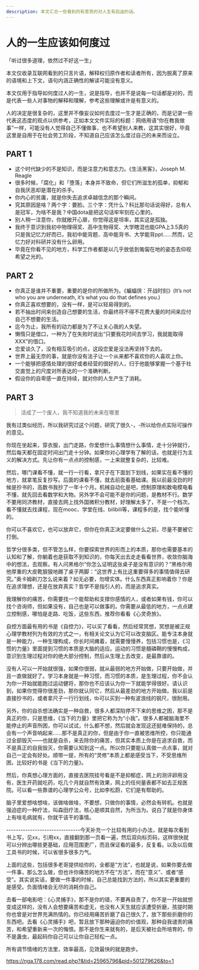 ```yaml
---
description: 本文汇总一些看到的有意思的对人生有启迪的话。
---
```


# 人的一生应该如何度过

「听过很多道理，依然过不好这一生」

本文仅收录互联网看到的只言片语，解释权归原作者和读者所有，因为脱离了原来的语境和上下文，语句内涵正确性的解读可能没有意义。

本文仅用于指导如何度过人的一生，说是指导，也并不是说每一句话都是对的，而是代表一些人对事物的解释和理解，参考这些理解或许是有意义的。

人的决定是很复杂的，这里并不像妄议如何去度过一生才是正确的，而是记录一些代表这态度的观点以供参考，正如本文文件实际的标题：网络用语“你在教我做事”一样，可能没有人觉得自己不懂做事，也不希望别人来教，这其实很好，毕竟这里是自用于在社会劳工阶段，不知道自己应该怎么度过自己的未来而设立。


## PART 1

+ 这个时代缺少的不是知识，而是注意力和意志力。《生活黑客》，Joseph M. Reagle
+ 很多时候，「腐化」和「堕落」本身并不致命，但它们所滋生的孤单，抑郁和自我厌恶却是潜在的杀手。
+ 你内心的贫庸，就是你失去追求卓越信念的那个瞬间。
+ 究其原因是啥？两个字：要脸。三个字：凭什么？科比那句话说得好，总有人是冠军，为啥不是我？中国dota是把这句话牢牢刻在心里的。
+ 别人稍一注意你，你就敞开心扉，你觉得这是坦率，其实这是孤独。
+ 我终于意识到我初中物理得奖、高中生物得奖、大学瞎混也能GPA上3.5真的只是我记忆力好而已，我初中能背题、高中能背书、大学能背ppt……然而，记忆力好对科研并没有什么卵用。
+ 毕竟在你看不见的地方，科学工作者都是以几乎放低到匍匐在地的姿态去仰视希望之光的。


## PART 2

+ 你真正是谁并不重要，重要的是你的所做所为。《蝙蝠侠：开战时刻》(It’s not who you are underneath, it’s what you do that defines you.)
+ 你真正喜欢想要的，没有一样，是可以轻易得到的。
+ 若不抽出时间来创造自己想要的生活，你最终将不得不花费大量的时间来应付自己不想要的生活。
+ 迄今为止，我所有的动力都是为了不让关心我的人失望。
+ 懒惰只是借口，一种为了在失败时说出“只要我花时间去学习，我就能取得XXX”的借口。
+ 恋爱谈久了，没有相互吸引的点，这段恋爱是没法再坚持下去的。
+ 世界上最无奈的事，就是你没有法子让一个从来都不喜欢你的人喜欢上你。
+ 一个能够把感情处理的很好或者经营的很好的人，归于他能够掌握一个基于社交直觉上的尺度对所表达的一个准确判断。
+ 假设你的自卑感一直在持续，就对你的人生产生了消耗。

## PART 3

> 活成了一个废人，我不知道我的未来在哪里

我有过类似经历，所以我研究过这个问题，研究了很久-，-所以给你点实际可操作的意见。

你现在坐起来，穿衣服，出门走路，你爱想什么事情想什么事情，走十分钟就行，然后每天都在固定时间出门走十分钟。如果你对心理学有了解的话，也就是行为主义的解决方式。先让你有一点点的控制感，一上来就整复杂的，比较难。

然后，哪门课看不懂，就一行一行看，拿尺子在下面划下划线，如果实在看不懂的地方，就拿笔反复抄写。后面的课看不懂，就去前面看基础课。我以前最没劲的时候是抄书的，高数书我抄了一年十个月。机械自动化是吧，控制原理和数电模电看不懂，就先回去看数学和大物。另外学不会可能不是你的问题，是教材不行。数学不要用同济教材，直接去网上找外国微积分教材，好理解太多了，不是一个档次。看不懂就去找课程，现在mooc、学堂在线、bilibili等，课程多的是，找个能听懂的。

你可以不喜欢它，也可以放弃它，但你在你真正决定要做什么之前，尽量不要被它打倒。

哲学分很多类，但不管怎么样，你要探索世界的形而上的本质，那你也需要基本的认知和了解，你躺着也是获取不到知识的，你每天出去走走看看世界，收敛你脑海中的想法，去观察。有人问黑格尔“你怎么证明这张桌子是没有意识的？”黑格尔用他厚重的大皮靴狠狠地踢了桌子两脚：“这世界上有比这重要得多的事情值得去研究。”奥卡姆剃刀怎么说来着？如无必要，勿增实体。什么东西真正影响着你？你是在追求理想，还是在放弃真实？哲学不是指引人的，而是追求真实。

我理解你的痛苦，你需要找一个能帮助和支撑你感情的人，或者如果有钱，你可以找个咨询师，但如果没有，自己也是可以做事的。你需要从最低的地方，一点点建立控制感，哪怕是走路、吃饭，这些东西，推荐你看看《心灵奇旅》。

自控方面最有用的书是《自控力》，可以买了看看，然后经常冥想，冥想是被正规心理学教材列为有效的方式之一，有相关论文认为它可以改变脑区。能专注本身就是一种能力，一种生理构成，你长时间瘫着，就需要慢慢养，包括习惯也是，《习惯的力量》里面提到习惯的本质是大脑的适应。运动的习惯是髓磷鞘的慢慢构成，意识到生理过程对你的绝大部分控制，然后从生理上去改变，是最靠谱的。

没有人可以一开始就很强，如果你很弱，就从最弱的地方开始做，只要开始做，并且一直做就好了。学习本身就是一种习惯，而习惯的本质，是生理过程，你不会认为你一开始就能跑过运动健将，那你也不应该认为你一下就能学得很好。请认识到，如果你觉得你很差劲，那你就认同它，然后从最差劲的地方开始做。我以前是直接抄书的，或者拿尺子一行行划线，tb可以买到一种有波浪线的钢尺，很耐用。

另外，你的自杀想法确实是一种自救，很多人都深陷停不下来的思维之困，那不是真正的你，只是思维，《当下的力量》里把它称为为“小我”。很多人都被脑海里不能停止的声音所困，你可以试试，什么都不想，然后就会发现这还挺难保持的，总会有一个声音响起来……那不是真正的你，但是由于你一直被思维所控，你只能通过全部毁灭——也就是自杀，来去除你的痛苦，但其实本质上你是在追求自救，而不是真正的自我毁灭，你需要认知到这一点。所以你只要能认真做一点点事，就对自己一定会有好处。顺带一提，所有的“灵修”本质上都是感受当下，不受思维所困，比较好的书是《当下的力量》。

然后，你真想心理方面的，直接去医院挂号看是不是抑郁症，网上的测评卵用没有，医生开药就吃药，吃几个月就自然有效果，网上的任何量表都不如去正规医院。可以看一些靠谱的心理学公众号，比如李松蔚，它们是有帮助的。

脑子里爱想啥想啥，该做啥做啥，不要想，只做你的事情，必然会有转机。也就是强迫症的一种疗法，叫森田疗法，核心是顺其自然，为所当为。说白了就是你身体上有啥毛病就有，你就干该干的事情。

-​-​-​-​-​-​-​-​-​-​-​-​-​-​-​-​-​-​-​-​-​-​-​-​-​-​-​-​-​-​-​
今天补充一个比较有用的小办法，就是每次看到书上写，见xx，引用xx，直接翻到那一页看一遍，然后双向标页码，这样很快就可以分辨出哪些更基础，应用范围更广，而且保证看的最多，反复看。以及以后做工具书的时候，可以省很多很多力气。

上面的这些，包括很多老哥提供给你的，全都是“方法”，也就是说，如果你要去做一件事，那么怎么做，但也许你痛苦的地方不在“方法”，而在“意义”、或者“感受”。其实说实话，要做一件事的时候，自己总能找到方法的，所以其实更重要的是感受。负面情绪会无尽的消耗你自己。

去看一部电影吧：《心灵捕手》，那不是你的错，不要再自责了，你不是一开始就想变成这样的，没有人会想要痛苦和虚无，也没有人天生就应该遭受折磨，孩提时期你也曾是对世界充满热情的。你已经用痛苦折磨了自己很久了，放下那些折磨你的东西吧。去看《心灵捕手》吧，暂且放下那种逼迫你的价值观，那种自我谴责的痛苦，和希望重新来一次的悔恨。那不是你生来就有的，是后天被社会所培育的，你不是蛊虫，最起码你自己可以让你自己轻松一点。

所有调节情绪的方法里，效率最高，见效最快的就是跑步。

https://nga.178.com/read.php?&tid=25965796&pid=501279626&to=1




